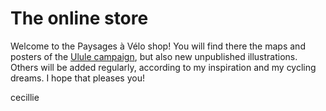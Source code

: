# The online store

Welcome to the Paysages à Vélo shop! You will find there the maps and posters of the [Ulule campaign](https://fr.ulule.com/paysages-a-velo/), but also new unpublished illustrations. Others will be added regularly, according to my inspiration and my cycling dreams. I hope that pleases you!

cecillie
